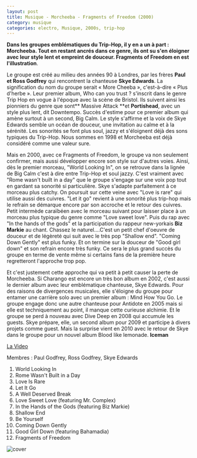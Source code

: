 ```yaml
---
layout: post
title: Musique - Morcheeba - Fragments of Freedom (2000)
category: musique
categories: electro, Musique, 2000s, trip-hop
---
```


**Dans les groupes emblématiques du Trip-Hop, il y en a un à part : Morcheeba. Tout en restant ancrés dans ce genre, ils ont su s'en éloigner avec leur style lent et empreint de douceur. Fragments of Freedom en est l'illustration**.



Le groupe est créé au milieu des années 90 à Londres, par les frères **Paul et Ross Godfrey** qui rencontrent la chanteuse **Skye Edwards**. La signification du nom du groupe serait « More Cheeba », c'est-à-dire « Plus d'herbe ». Leur premier album, Who can you trust ? s'inscrit dans le genre Trip Hop en vogue à l'époque avec la scène de Bristol. Ils suivent ainsi les pionniers du genre que sont** Massive Attack **et **Portishead**, avec un style plus lent, dit Downtempo. Succès d'estime pour ce premier album qui amène surtout à un second, Big Calm. Le style s'affirme et la voix de Skye Edwards semble un océan de douceur, une invitation au calme et à la sérénité. Les sonorités se font plus soul, jazzy et s'éloignent déjà des sons typiques du Trip-Hop. Nous sommes en 1998 et Morcheeba est déjà considéré comme une valeur sure.

Mais en 2000, avec ce Fragments of Freedom, le groupe va non seulement confirmer, mais aussi développer encore son style sur d'autres voies. Ainsi, dès le premier morceau, "World Looking In", on se retrouve dans la lignée de Big Calm c'est à dire entre Trip-Hop et soul jazzy. C'est vraiment avec "Rome wasn't built in a day" que le groupe s'engage sur une voix pop tout en gardant sa sonorité si particulière. Skye s'adapte parfaitement à ce morceau plus catchy. On poursuit sur cette veine avec "Love is rare" qui utilise aussi des cuivres. "Let it go" revient à une sonorité plus trip-hop mais le refrain se démarque encore par son accroche et le retour des cuivres. Petit intermède caraïbéen avec le morceau suivant pour laisser place à un morceau plus typique du genre comme "Love sweet love". Puis du rap avec "In the hands of the gods" et la participation du rappeur new-yorkais **Biz Markie** au chant. Chassez le naturel....C'est un petit chef d'oeuvre de douceur et de légèreté qui suit avec le très pop "Shallow end". "Coming Down Gently" est plus funky. Et on termine sur la douceur de "Good girl down" et son refrain encore très funky. Ce sera le plus grand succès du groupe en terme de vente même si certains fans de la première heure regretteront l'approche trop pop.

Et c'est justement cette approche qui va petit à petit causer la perte de Morcheeba. Si Charango est encore un très bon album en 2002, c'est aussi le dernier album avec leur emblématique chanteuse, Skye Edwards. Pour des raisons de divergences musicales, elle s'éloigne du groupe pour entamer une carrière solo avec un premier album : Mind How You Go. Le groupe engage donc une autre chanteuse pour Antidote en 2005 mais si elle est techniquement au point, il manque cette curieuse alchimie. Et le groupe se perd à nouveau avec Dive Deep en 2008 qui accumule les guests. Skye prépare, elle, un second album pour 2009 et participe à divers projets comme guest. Mais la surprise vient en 2010 avec le retour de Skye dans le groupe pour un nouvel album Blood like lemonade.
**Iceman**

[La Video](https://www.youtube.com/watch?v=FLGJXbl6g8o)

Membres : Paul Godfrey, Ross Godfrey, Skye Edwards

1. World Looking In 
2. Rome Wasn't Built in a Day 
3. Love Is Rare 
4. Let It Go 
5. A Well Deserved Break 
6. Love Sweet Love (featuring Mr. Complex) 
7. In the Hands of the Gods (featuring Biz Markie) 
8. Shallow End 
9. Be Yourself 
10. Coming Down Gently 
11. Good Girl Down (featuring Bahamadia) 
12. Fragments of Freedom

![cover](http://cheziceman.files.wordpress.com/2014/11/morcheebafragments.jpg)

